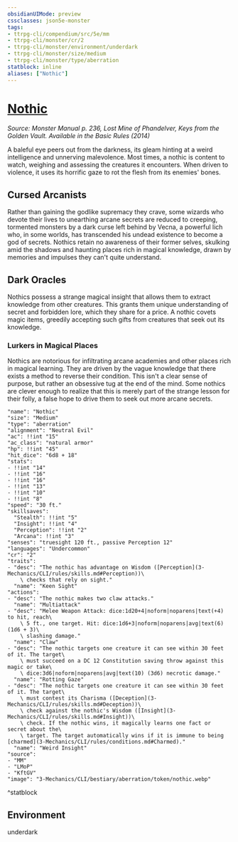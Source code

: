 ```yaml
---
obsidianUIMode: preview
cssclasses: json5e-monster
tags:
- ttrpg-cli/compendium/src/5e/mm
- ttrpg-cli/monster/cr/2
- ttrpg-cli/monster/environment/underdark
- ttrpg-cli/monster/size/medium
- ttrpg-cli/monster/type/aberration
statblock: inline
aliases: ["Nothic"]
---
```

# [Nothic](3-Mechanics\CLI\bestiary\aberration/nothic.md)
*Source: Monster Manual p. 236, Lost Mine of Phandelver, Keys from the Golden Vault. Available in the Basic Rules (2014)*  

A baleful eye peers out from the darkness, its gleam hinting at a weird intelligence and unnerving malevolence. Most times, a nothic is content to watch, weighing and assessing the creatures it encounters. When driven to violence, it uses its horrific gaze to rot the flesh from its enemies' bones.

## Cursed Arcanists

Rather than gaining the godlike supremacy they crave, some wizards who devote their lives to unearthing arcane secrets are reduced to creeping, tormented monsters by a dark curse left behind by Vecna, a powerful lich who, in some worlds, has transcended his undead existence to become a god of secrets. Nothics retain no awareness of their former selves, skulking amid the shadows and haunting places rich in magical knowledge, drawn by memories and impulses they can't quite understand.

## Dark Oracles

Nothics possess a strange magical insight that allows them to extract knowledge from other creatures. This grants them unique understanding of secret and forbidden lore, which they share for a price. A nothic covets magic items, greedily accepting such gifts from creatures that seek out its knowledge.

### Lurkers in Magical Places

Nothics are notorious for infiltrating arcane academies and other places rich in magical learning. They are driven by the vague knowledge that there exists a method to reverse their condition. This isn't a clear sense of purpose, but rather an obsessive tug at the end of the mind. Some nothics are clever enough to realize that this is merely part of the strange lesson for their folly, a false hope to drive them to seek out more arcane secrets.

```statblock
"name": "Nothic"
"size": "Medium"
"type": "aberration"
"alignment": "Neutral Evil"
"ac": !!int "15"
"ac_class": "natural armor"
"hp": !!int "45"
"hit_dice": "6d8 + 18"
"stats":
- !!int "14"
- !!int "16"
- !!int "16"
- !!int "13"
- !!int "10"
- !!int "8"
"speed": "30 ft."
"skillsaves":
  "Stealth": !!int "5"
  "Insight": !!int "4"
  "Perception": !!int "2"
  "Arcana": !!int "3"
"senses": "truesight 120 ft., passive Perception 12"
"languages": "Undercommon"
"cr": "2"
"traits":
- "desc": "The nothic has advantage on Wisdom ([Perception](3-Mechanics/CLI/rules/skills.md#Perception))\
    \ checks that rely on sight."
  "name": "Keen Sight"
"actions":
- "desc": "The nothic makes two claw attacks."
  "name": "Multiattack"
- "desc": "Melee Weapon Attack: dice:1d20+4|noform|noparens|text(+4) to hit, reach\
    \ 5 ft., one target. Hit: dice:1d6+3|noform|noparens|avg|text(6) (1d6 + 3)\
    \ slashing damage."
  "name": "Claw"
- "desc": "The nothic targets one creature it can see within 30 feet of it. The target\
    \ must succeed on a DC 12 Constitution saving throw against this magic or take\
    \ dice:3d6|noform|noparens|avg|text(10) (3d6) necrotic damage."
  "name": "Rotting Gaze"
- "desc": "The nothic targets one creature it can see within 30 feet of it. The target\
    \ must contest its Charisma ([Deception](3-Mechanics/CLI/rules/skills.md#Deception))\
    \ check against the nothic's Wisdom ([Insight](3-Mechanics/CLI/rules/skills.md#Insight))\
    \ check. If the nothic wins, it magically learns one fact or secret about the\
    \ target. The target automatically wins if it is immune to being [charmed](3-Mechanics/CLI/rules/conditions.md#Charmed)."
  "name": "Weird Insight"
"source":
- "MM"
- "LMoP"
- "KftGV"
"image": "3-Mechanics/CLI/bestiary/aberration/token/nothic.webp"
```
^statblock

## Environment

underdark